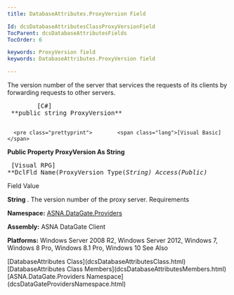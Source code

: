 ```yaml
---
title: DatabaseAttributes.ProxyVersion Field

Id: dcsDatabaseAttributesClassProxyVersionField
TocParent: dcsDatabaseAttributesFields
TocOrder: 6

keywords: ProxyVersion field
keywords: DatabaseAttributes.ProxyVersion field

---
```


The version number of the server that services the requests of its clients by forwarding requests to other servers.
<pre class="prettyprint">        <span class="lang">[C#]</span>
 **public string ProxyVersion** 
      </pre>
      <pre class="prettyprint">        <span class="lang">[Visual Basic] </span>
 **Public Property ProxyVersion As String** 
      </pre>
      <pre class="prettyprint">        <span class="lang">[Visual RPG]</span>
 **DclFld Name(ProxyVersion Type(*String) Access(*Public)** 
      </pre>

Field
 Value

**String** . The version number of the proxy server.
Requirements

**Namespace:** [ ASNA.DataGate.Providers](dcsDataGateProvidersNamespace.html) 

**Assembly:** ASNA DataGate Client

**Platforms:** Windows Server 2008 R2, Windows Server 2012, Windows 7, Windows 8 Pro, Windows 8.1 Pro, Windows 10
See Also

<dl />
      [DatabaseAttributes Class](dcsDatabaseAttributesClass.html)
      <br />
      [DatabaseAttributes Class Members](dcsDatabaseAttributesMembers.html)
      <br />
      [ASNA.DataGate.Providers Namespace](dcsDataGateProvidersNamespace.html)

